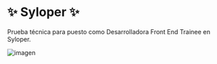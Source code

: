 # ✨ Syloper ✨

Prueba técnica para puesto como Desarrolladora Front End Trainee en Syloper.

![imagen](https://github.com/jacquelineroballo/syloper/assets/30833076/50b271db-16bf-4269-9e0a-1d73f4304ce8)


